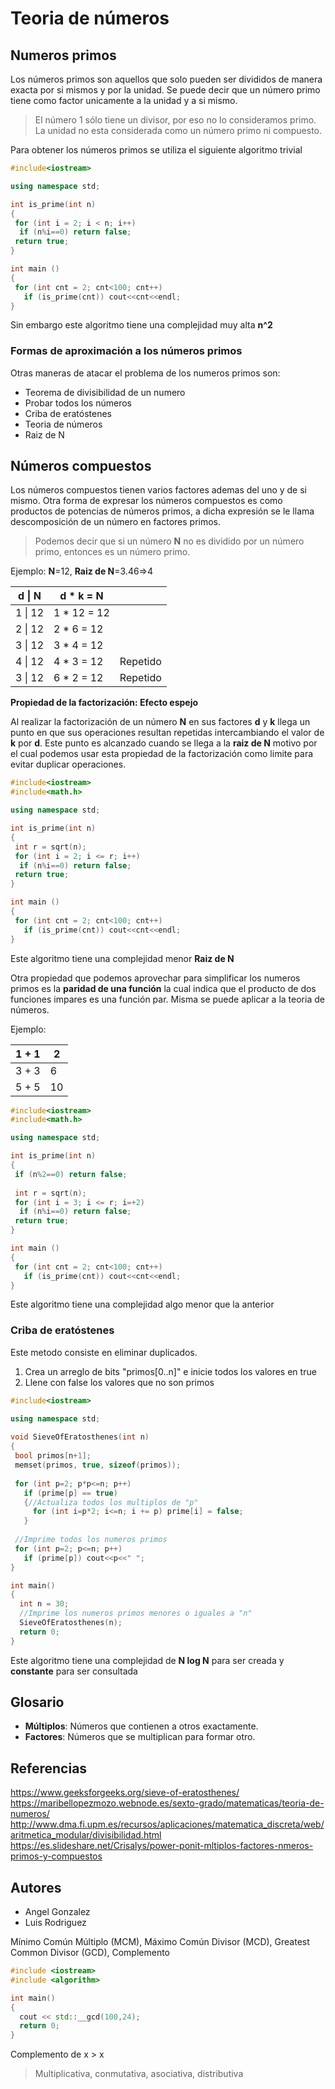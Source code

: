 # Teoria de números

## Numeros primos

Los números primos son aquellos que solo pueden ser divididos de manera exacta por si mismos y por la unidad. Se puede decir que un número primo tiene como factor unicamente a la unidad y a si mismo.

> El número 1 sólo tiene un divisor, por eso no lo consideramos primo. La unidad no esta considerada como un número primo ni compuesto.

Para obtener los números primos se utiliza el siguiente algoritmo trivial

```c++
#include<iostream>

using namespace std;

int is_prime(int n)
{
 for (int i = 2; i < n; i++)
  if (n%i==0) return false;
 return true;
}

int main ()
{
 for (int cnt = 2; cnt<100; cnt++)
   if (is_prime(cnt)) cout<<cnt<<endl;
}
```
Sin embargo este algoritmo tiene una complejidad muy alta **n^2**

### Formas de aproximación a los números primos

Otras maneras de atacar el problema de los numeros primos son:

* Teorema de divisibilidad de un numero
* Probar todos los números
* Criba de eratóstenes
* Teoria de números
* Raiz de N

## Números compuestos

Los números compuestos tienen varios factores ademas del uno y de si mismo. Otra forma de expresar los números compuestos es como productos de potencias de números primos, a dicha expresión se le llama descomposición de un número en factores primos.

> Podemos decir que si un número **N** no es dividido por un número primo, entonces es un número primo.

Ejemplo: **N**=12, **Raiz de N**=3.46=>4

| d \| N | d * k = N | |
| --- | --- | --- |
| 1 \| 12 | 1 * 12 = 12 | |
| 2 \| 12 | 2 * 6 = 12 | |
| 3 \| 12 | 3 * 4 = 12 | |
| 4 \| 12 | 4 * 3 = 12 | Repetido |
| 3 \| 12 | 6 * 2 = 12 | Repetido |

**Propiedad de la factorización: Efecto espejo**

Al realizar la factorización de un número **N** en sus factores **d** y **k** llega un punto en que sus operaciones resultan repetidas intercambiando el valor de **k** por **d**. Este punto es alcanzado cuando se llega a la **raiz de N** motivo por el cual podemos usar esta propiedad de la factorización como limite para evitar duplicar operaciones.

```c++
#include<iostream>
#include<math.h>

using namespace std;

int is_prime(int n)
{
 int r = sqrt(n);
 for (int i = 2; i <= r; i++)
  if (n%i==0) return false;
 return true;
}

int main ()
{
 for (int cnt = 2; cnt<100; cnt++)
   if (is_prime(cnt)) cout<<cnt<<endl;
}
```
Este algoritmo tiene una complejidad menor **Raiz de N**

Otra propiedad que podemos aprovechar para simplificar los numeros primos es la **paridad de una función** la cual indica que el producto de dos funciones impares es una función par. Misma se puede aplicar a la teoria de números.

Ejemplo:

| 1 + 1 | 2 |
|---|---|
| 3 + 3 | 6 |
| 5 + 5 | 10 |

```c++
#include<iostream>
#include<math.h>

using namespace std;

int is_prime(int n)
{
 if (n%2==0) return false;
 
 int r = sqrt(n);
 for (int i = 3; i <= r; i=+2)
  if (n%i==0) return false;
 return true;
}

int main ()
{
 for (int cnt = 2; cnt<100; cnt++)
   if (is_prime(cnt)) cout<<cnt<<endl;
}
```
Este algoritmo tiene una complejidad algo menor que la anterior

### Criba de eratóstenes

Este metodo consiste en eliminar duplicados.
 1. Crea un arreglo de bits "primos[0..n]" e inicie todos los valores en true
 2. Llene con false los valores que no son primos

```c++
#include<iostream>

using namespace std; 
 
void SieveOfEratosthenes(int n) 
{
 bool primos[n+1];
 memset(primos, true, sizeof(primos));
 
 for (int p=2; p*p<=n; p++) 
   if (prime[p] == true) 
   {//Actualiza todos los multiplos de "p"
     for (int i=p*2; i<=n; i += p) prime[i] = false; 
   }
 
 //Imprime todos los numeros primos
 for (int p=2; p<=n; p++) 
   if (prime[p]) cout<<p<<" ";
} 

int main() 
{ 
  int n = 30;
  //Imprime los numeros primos menores o iguales a "n"
  SieveOfEratosthenes(n); 
  return 0; 
} 
```
Este algoritmo tiene una complejidad de **N log N** para ser creada y **constante** para ser consultada

## Glosario
* **Múltiplos**: Números que contienen a otros exactamente.
* **Factores**: Números que se multiplican para formar otro.


## Referencias
https://www.geeksforgeeks.org/sieve-of-eratosthenes/<br/>
https://maribellopezmozo.webnode.es/sexto-grado/matematicas/teoria-de-numeros/<br/>
http://www.dma.fi.upm.es/recursos/aplicaciones/matematica_discreta/web/aritmetica_modular/divisibilidad.html<br/>
https://es.slideshare.net/Crisalys/power-ponit-mltiplos-factores-nmeros-primos-y-compuestos<br/>

## Autores
* Angel Gonzalez
* Luis Rodriguez

Mínimo Común Múltiplo (MCM), Máximo Común Divisor (MCD), Greatest Common Divisor (GCD), Complemento

```c++
#include <iostream>
#include <algorithm>

int main()
{
  cout << std::__gcd(100,24);
  return 0;
}
```

Complemento de x > x
> Multiplicativa, conmutativa, asociativa, distributiva
